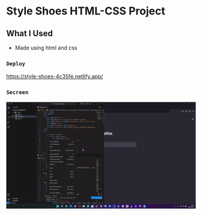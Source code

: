 # Style Shoes HTML-CSS Project

## What I Used

- Made using html and css

### `Deploy`

https://style-shoes-4c35fe.netlify.app/

### `Secreen`

![](screen.gif)